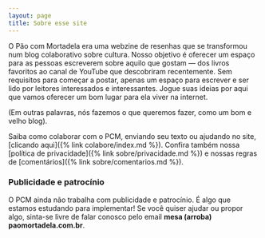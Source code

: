 ```yaml
---
layout: page
title: Sobre esse site
---
```


O Pão com Mortadela era uma webzine de resenhas que se transformou num blog colaborativo sobre cultura. Nosso objetivo é oferecer um espaço para as pessoas escreverem sobre aquilo que gostam — dos livros favoritos ao canal de YouTube que descobriram recentemente. Sem requisitos para começar a postar, apenas um espaço para escrever e ser lido por leitores interessados e interessantes. Jogue suas ideias por aqui que vamos oferecer um bom lugar para ela viver na internet.

(Em outras palavras, nós fazemos o que queremos fazer, como um bom e velho blog).

Saiba como colaborar com o PCM, enviando seu texto ou ajudando no site, [clicando aqui]({% link colabore/index.md %}). Confira também nossa [política de privacidade]({% link sobre/privacidade.md %}) e nossas regras de [comentários]({% link sobre/comentarios.md %}).

### Publicidade e patrocínio

O PCM ainda não trabalha com publicidade e patrocínio. É algo que estamos estudando para implementar! Se você quiser ajudar ou propor algo, sinta-se livre de falar conosco pelo email **mesa (arroba) paomortadela.com.br**.
